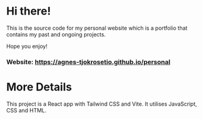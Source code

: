 # Hi there!

This is the source code for my personal website which is a portfolio that contains my past and ongoing projects.

Hope you enjoy!

### Website: https://agnes-tjokrosetio.github.io/personal

# More Details

This project is a React app with Tailwind CSS and Vite. It utilises JavaScript, CSS and HTML.
